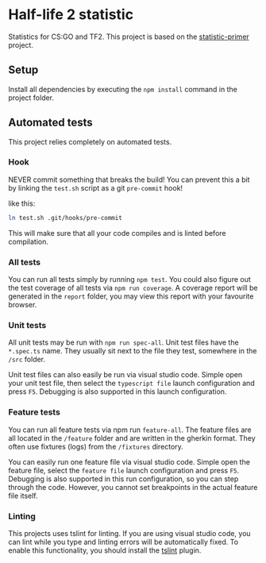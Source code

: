 # Half-life 2 statistic
Statistics for CS:GO and TF2. This project is based on the
[statistic-primer](https://github.com/Gameye/statistic-primer) project.

## Setup
Install all dependencies by executing the `npm install` command in the project
folder.

## Automated tests
This project relies completely on automated tests.

### Hook
NEVER commit something that breaks the build! You can
prevent this a bit by linking the `test.sh` script as a git `pre-commit` hook!

like this:
```bash
ln test.sh .git/hooks/pre-commit
```

This will make sure that all your code compiles and is linted before
compilation.

### All tests
You can run all tests simply by running `npm test`. You could also figure out
the test coverage of all tests via `npm run coverage`. A coverage report will
be generated in the `report` folder, you may view this report with your
favourite browser.

### Unit tests
All unit tests may be run with `npm run spec-all`. Unit test files have the
`*.spec.ts` name. They usually sit next to the file they test, somewhere in the
`/src` folder.

Unit test files can also easily be run via visual studio code. Simple open your
unit test file, then select the `typescript file` launch configuration and press
`F5`. Debugging is also supported in this launch configuration.

### Feature tests
You can run all feature tests via npm run `feature-all`. The feature files are
all located in the `/feature` folder and are written in the gherkin format.
They often use fixtures (logs) from the `/fixtures` directory.

You can easily run one feature file via visual studio code. Simple open the
feature file, select the `feature file` launch configuration and press `F5`.
Debugging is also supported in this run configuration, so you can step through
the code. However, you cannot set breakpoints in the actual feature file
itself.

### Linting
This projects uses tslint for linting. If you are using visual studio code, you
can lint while you type and linting errors will be automatically fixed. To
enable this functionality, you should install the [tslint](https://github.com/Microsoft/vscode-tslint) plugin.

